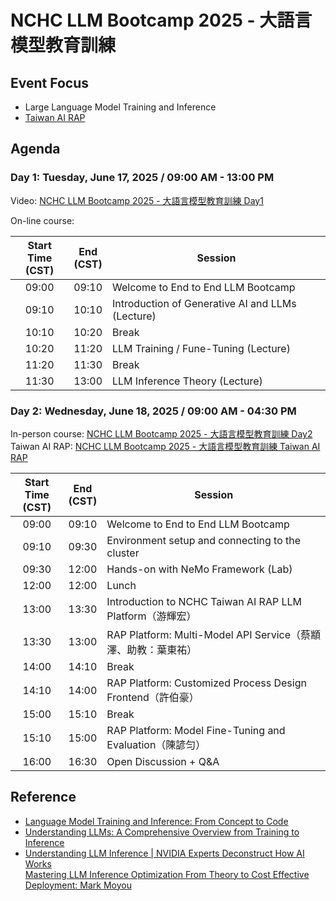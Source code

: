 # NCHC LLM Bootcamp 2025 - 大語言模型教育訓練

## Event Focus

-  Large Language Model Training and Inference
-  [Taiwan AI RAP](https://rap.genai.nchc.org.tw/)

## Agenda

### Day 1: Tuesday, June 17, 2025 / 09:00 AM - 13:00 PM

Video: [NCHC LLM Bootcamp 2025 - 大語言模型教育訓練 Day1](https://youtu.be/W1akMSRQcE8)

On-line course:

| Start Time<br>(CST)| End<br>(CST) | Session |
| :---: | :---: | ------ |
| 09:00 | 09:10 | Welcome to End to End LLM Bootcamp |
| 09:10 | 10:10 | Introduction of Generative AI and LLMs (Lecture) |
| 10:10 | 10:20 | Break |
| 10:20 | 11:20 | LLM Training / Fune-Tuning (Lecture) |
| 11:20 | 11:30 | Break |
| 11:30 | 13:00 | LLM Inference Theory (Lecture) |

### Day 2: Wednesday, June 18, 2025 / 09:00 AM - 04:30 PM

In-person course: [NCHC LLM Bootcamp 2025 - 大語言模型教育訓練 Day2](https://youtu.be/i6B4FyqX_5s)\
Taiwan AI RAP: [NCHC LLM Bootcamp 2025 - 大語言模型教育訓練 Taiwan AI RAP](https://youtu.be/yH6JV2eDEng)

| Start Time<br>(CST)| End<br>(CST) | Session |
| :---: | :---: | ------ |
| 09:00 | 09:10 | Welcome to End to End LLM Bootcamp |
| 09:10 | 09:30 | Environment setup and connecting to the cluster |
| 09:30 | 12:00 | Hands-on with NeMo Framework (Lab) |
| 12:00 | 12:00 | Lunch |
| 13:00 | 13:30 | Introduction to NCHC Taiwan AI RAP LLM Platform（游輝宏） |
| 13:30 | 13:00 | RAP Platform: Multi-Model API Service（蔡顓澤、助教：葉東祐） |
| 14:00 | 14:10 | Break |
| 14:10 | 14:00 | RAP Platform: Customized Process Design Frontend（許伯豪） |
| 15:00 | 15:10 | Break |
| 15:10 | 15:00 | RAP Platform: Model Fine-Tuning and Evaluation（陳諺匀） |
| 16:00 | 16:30 | Open Discussion + Q&A |

## Reference

 -  [Language Model Training and Inference: From Concept to Code](https://cameronrwolfe.substack.com/p/language-model-training-and-inference)
 -  [Understanding LLMs: A Comprehensive Overview from Training to Inference](https://arxiv.org/abs/2401.02038v2)
 -  [Understanding LLM Inference | NVIDIA Experts Deconstruct How AI Works](https://www.youtube.com/live/NJ1jAfWR84k)\
    [Mastering LLM Inference Optimization From Theory to Cost Effective Deployment: Mark Moyou](https://youtu.be/9tvJ_GYJA-o)

<!--
  vim: ft=markdown ic nort nort wrap sw=4 ts=8 sts=4:
  -->
